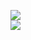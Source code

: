 [![](https://img.shields.io/badge/Made%20With-Github%20Spray-lightgrey.svg?style=for-the-badge&logo=github)](https://github.com/Annihil/github-spray#1436)  
[![](https://i.imgur.com/2DrTn0Z.gif)](https://github.com/Annihil/github-spray)